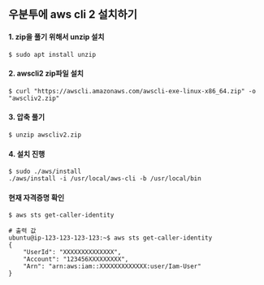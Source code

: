 ## 우분투에 aws cli 2 설치하기

#### 1. zip을 풀기 위해서 unzip 설치
```
$ sudo apt install unzip
```

#### 2. awscli2 zip파일 설치
```
$ curl "https://awscli.amazonaws.com/awscli-exe-linux-x86_64.zip" -o "awscliv2.zip"
```

#### 3. 압축 풀기
```
$ unzip awscliv2.zip
```

#### 4. 설치 진행
```
$ sudo ./aws/install
./aws/install -i /usr/local/aws-cli -b /usr/local/bin
```

#### 현재 자격증명 확인
```
$ aws sts get-caller-identity
```
```
# 출력 값
ubuntu@ip-123-123-123-123:~$ aws sts get-caller-identity
{
    "UserId": "XXXXXXXXXXXXXX",
    "Account": "123456XXXXXXXXX",
    "Arn": "arn:aws:iam::XXXXXXXXXXXXX:user/Iam-User"
}
```
